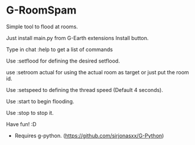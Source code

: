 # G-RoomSpam
Simple tool to flood at rooms.

Just install main.py from G-Earth extensions Install button.

Type in chat :help to get a list of commands

Use :setflood for defining the desired setflood.

use :setroom actual for using the actual room as target or just put the room id.

Use :setspeed to defining the thread speed (Default 4 seconds).

Use :start to begin flooding.

Use :stop to stop it.


Have fun! :D

- Requires g-python. (https://github.com/sirjonasxx/G-Python)
